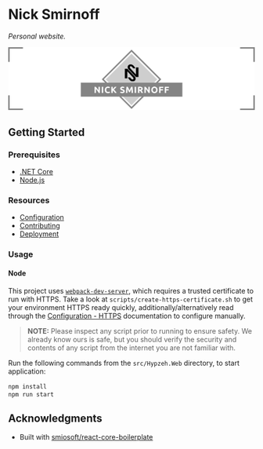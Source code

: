 # Nick Smirnoff

_Personal website._

![Nick Smirnoff](docs/.assets/project-title.png)

## Getting Started

### Prerequisites

- [.NET Core](https://dotnet.microsoft.com/download/dotnet-core/)
- [Node.js](https://nodejs.org/en/download/)

### Resources

- [Configuration](docs/configuration)
- [Contributing](docs/contributing)
- [Deployment](docs/deployment)

### Usage

#### Node

This project uses [`webpack-dev-server`](https://github.com/webpack/webpack-dev-server), which requires a trusted certificate to run with HTTPS. Take a look at `scripts/create-https-certificate.sh` to get your environment HTTPS ready quickly, additionally/alternatively read through the [Configuration - HTTPS](docs/configuration/README.md#https) documentation to configure manually.

> __NOTE:__ Please inspect any script prior to running to ensure safety. We already know ours is safe, but you should verify the security and contents of any script from the internet you are not familiar with.

Run the following commands from the `src/Hypzeh.Web` directory, to start application:

```shell
npm install
npm run start
```

## Acknowledgments

- Built with [smiosoft/react-core-boilerplate](https://github.com/smiosoft/react-core-boilerplate)
